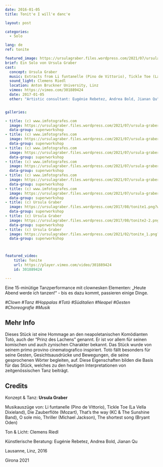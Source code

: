 ```yaml
---
date: 2016-01-05
title: Tonit'e I will'e danc'e

layout: post

categories:
  - Solo

lang: de
ref: tonite

featured_image: https://ursulagraber.files.wordpress.com/2021/07/ursula-graber001.jpg?w=500&fit=crop
brief: Ein Solo von Ursula Graber
cast:
  concept: Ursula Graber
  music: Extracts from Li funtanelle (Pino de Vittorio), Tickle Toe (La Vella Dixieland), The Magic Flute (Mozart), That’s the way (KC & The Sunshine Band), O sole mio, Thriller (Michael Jackson), The shortest song (Bryant Oden)
  sound_light: Clemens Riedl
  location: Anton Bruckner University, Linz
  vimeo: https://vimeo.com/301889424
  date: 2017-01-05
  other: "Artistic consultant: Eugénie Rebetez, Andrea Bold, Jianan Qu"


galleries:

- title: (c) www.imfotografes.com
  image: https://ursulagraber.files.wordpress.com/2021/07/ursula-graber001.jpg?w=1024&fit=crop
  data-group: superworkshop
- title: (c) www.imfotografes.com
  image: https://ursulagraber.files.wordpress.com/2021/07/ursula-graber007.jpg?w=1024&fit=crop
  data-group: superworkshop
- title: (c) www.imfotografes.com
  image: https://ursulagraber.files.wordpress.com/2021/07/ursula-graber011.jpg?w=1024&fit=crop
  data-group: superworkshop
- title: (c) www.imfotografes.com
  image: https://ursulagraber.files.wordpress.com/2021/07/ursula-graber009.jpg?w=1024&fit=crop
  data-group: superworkshop
- title: (c) www.imfotografes.com
  image: https://ursulagraber.files.wordpress.com/2021/07/ursula-graber012.jpg?w=1024&fit=crop
  data-group: superworkshop
- title: (c) www.imfotografes.com
  image: https://ursulagraber.files.wordpress.com/2021/07/ursula-graber014.jpg?w=1024&fit=crop
  data-group: superworkshop
- title: (c) Ursula Graber
  image: https://ursulagraber.files.wordpress.com/2017/08/tonite1.png?w=1024&fit=crop
  data-group: superworkshop
- title: (c) Ursula Graber
  image: https://ursulagraber.files.wordpress.com/2017/08/tonite2-2.png?w=1024&fit=crop
  data-group: superworkshop
- title: (c) Ursula Graber
  image: https://ursulagraber.files.wordpress.com/2021/02/tonite_1.png?w=1024&fit=crop
  data-group: superworkshop



featured_video:
    title: Tonite
    url: https://player.vimeo.com/video/301889424
    id: 301889424

---
```


Eine 15-minütige Tanzperformance mit clownesken Elementen: „Heute Abend werde ich tanzen!“ - bis es dazu kommt, passieren einige Dinge.

*#Clown #Tanz #Hoppalas #Totò #Süditalien #Neapel #Gesten #Choreografie #Musik*


<!--plop-->
## Mehr Info

Dieses Stück ist eine Hommage an den neapoletanischen Komödianten Totò, auch der “Prinz des Lachens” genannt. Er ist vor allem für seinen komischen und auch zynischen Charakter bekannt. Das Stück wurde von seinem primo provino cinematografico inspiriert. Totò fällt besonders für seine Gesten, Gesichtsausdrücke und Bewegungen, die seine gesprochenen Wörter begleiten, auf. Diese Eigenschaften bilden die Basis für das Stück, welches zu den heutigen Interpretationen von zeitgenössischen Tanz beiträgt.

<!--plop-->

## Credits


Konzept & Tanz: **Ursula Graber**

Musikauszüge von: Li funtanelle (Pino de Vittorio), Tickle Toe (La Vella Dixieland), Die Zauberflöte (Mozart), That’s the way (KC & The Sunshine Band), O sole mio, Thriller (Michael Jackson), The shortest song (Bryant Oden)

Ton & Licht: Clemens Riedl

Künstlerische Beratung: Eugénie Rebetez, Andrea Bold, Jianan Qu

Lausanne, Linz, 2016

Girona 2021

<!--[![Tonit'e I will'e danc'e](https://i.vimeocdn.com/video/746500438_640.jpg)](https://player.vimeo.com/video/301889424)-->
